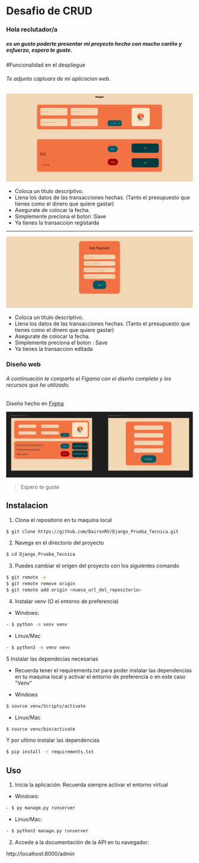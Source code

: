 ﻿# Desafio de CRUD


### Hola reclutador/a

##### es un gusto poderte presentar mi proyecto hecho con mucho cariño y esfuerzo, espero te guste. 

#Funcionalidad en el despliegue
###### Te adjunto captuars de mi aplicacion web.
![](https://github.com/DaironRV/Django_Prueba_Tecnica/blob/main/Page%20init.png)

- Coloca un titulo descriptivo.
- Llena los datos de las transacciones hechas. (Tanto el presupuesto que tienes como el dinero que quiere gastar)
- Asegurate de colocar la fecha.
- Simplemente preciona el boton :Save
- Ya tienes la transaccion registarda

------------

![](https://github.com/DaironRV/Django_Prueba_Tecnica/blob/main/Page%20edit.png)

- Coloca un titulo descriptivo.
- Llena los datos de las transacciones hechas. (Tanto el presupuesto que tienes como el dinero que quiere gastar)
- Asegurate de colocar la fecha.
- Simplemente preciona el boton :  Save
- Ya tienes la transaccion editada





### Diseño web
###### A continuación te  comparto el Figama con el diseño completo y los recursos que he utilizado.

Diseño hecho en [Figma](https://www.figma.com/design/Knm3UsUub82eVhL4hvEEWJ/Untitled?node-id=0-1&t=DBJhaboQLF05nIUH-1)

![](https://github.com/DaironRV/Django_Prueba_Tecnica/blob/main/Figma.png)

>Espero te guste




## Instalacion

1. Clona el repositorio en tu maquina local
```bash
$ git clone https://github.com/DaironRV/Django_Prueba_Tecnica.git
```

2. Navega en el directorio del proyecto 
```bash
$ cd Django_Prueba_Tecnica
```

3. Puedes cambiar el origen del proyecto con los siguientes comando

```bash
$ git remote -v
$ git remote remove origin
$ git remote add origin <nueva_url_del_repositorio>
```

4. Instalar venv (O el entorno de preferencia)
- Windows:
```bash
- $ python -m venv venv
```
- Linux/Mac
```bash
- $ python3 -m venv venv
```


5 Instalar las dependecias necesarias
- Recuerda tener el requirements.txt para poder instalar las dependencias en tu maquina local y activar el entorno de preferencia o en este caso "Venv"

- Windows
```bash
$ source venv/Scripts/activate
```

- Linux/Mac
```bash
$ source venv/bin/activate
```
Y por ultimo instalar las dependencias

```bash
$ pip install -r requirements.txt
```

## Uso

1. Inicia la aplicación: Recuerda siempre activar el entorno virtual

- Windows:

```bash
- $ py manage.py runserver 
```

- Linux/Mac:

```bash
- $ python3 manage.py runserver
```

2. Accede a la documentación de la API en tu navegador:

http://localhost:8000/admin


